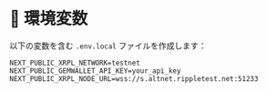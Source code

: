 # 🔐 環境変数

以下の変数を含む `.env.local` ファイルを作成します：

```env
NEXT_PUBLIC_XRPL_NETWORK=testnet
NEXT_PUBLIC_GEMWALLET_API_KEY=your_api_key
NEXT_PUBLIC_XRPL_NODE_URL=wss://s.altnet.rippletest.net:51233
```
